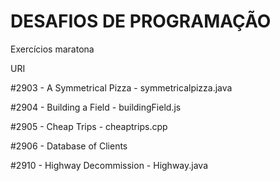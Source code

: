 # DESAFIOS DE PROGRAMAÇÃO
Exercícios maratona

URI

#2903 - A Symmetrical Pizza - symmetricalpizza.java

#2904 - Building a Field - buildingField.js

#2905 - Cheap Trips - cheaptrips.cpp

#2906 - Database of Clients

#2910 - Highway Decommission - Highway.java
